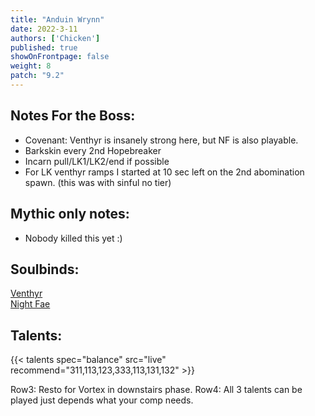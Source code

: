 ```yaml
---
title: "Anduin Wrynn"
date: 2022-3-11
authors: ['Chicken']
published: true
showOnFrontpage: false
weight: 8
patch: "9.2"
---
```



## Notes For the Boss:
- Covenant: Venthyr is insanely strong here, but NF is also playable. 
- Barkskin every 2nd Hopebreaker
- Incarn pull/LK1/LK2/end if possible
- For LK venthyr ramps I started at 10 sec left on the 2nd abomination spawn. (this was with sinful no tier)

## Mythic only notes:
- Nobody killed this yet :)

## Soulbinds:
[Venthyr](https://www.wowhead.com/soulbind-calc/venthyr/theotar-the-mad-duke/druid/AwC-5b4CBTXKChUyQQoTBTWHChUy5AolMuIKIhUySQo1Mj8K)
<br>[Night Fae](https://www.wowhead.com/soulbind-calc/night-fae/niya/druid/AwCW6pYCBTXKChUyQQoTBTXGChUy5AolMuIKIhUySQo1Mj8K)


## Talents:

{{< talents spec="balance" src="live" recommend="311,113,123,333,113,131,132" >}}

Row3: Resto for Vortex in downstairs phase.
Row4: All 3 talents can be played just depends what your comp needs.
